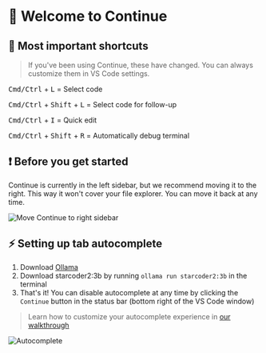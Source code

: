 # 👋 Welcome to Continue

## 🔑 Most important shortcuts

> If you've been using Continue, these have changed. You can always customize them in VS Code settings.

<kbd>Cmd/Ctrl</kbd> + <kbd>L</kbd> = Select code

<kbd>Cmd/Ctrl</kbd> + <kbd>Shift</kbd> + <kbd>L</kbd> = Select code for follow-up

<kbd>Cmd/Ctrl</kbd> + <kbd>I</kbd> = Quick edit

<kbd>Cmd/Ctrl</kbd> + <kbd>Shift</kbd> + <kbd>R</kbd> = Automatically debug terminal

## ❗️ Before you get started

Continue is currently in the left sidebar, but we recommend moving it to the right. This way it won't cover your file explorer. You can move it back at any time.

![Move Continue to right sidebar](./sidebar.gif)

## ⚡️ Setting up tab autocomplete

1. Download [Ollama](https://ollama.ai)
2. Download starcoder2:3b by running `ollama run starcoder2:3b` in the terminal
3. That's it! You can disable autocomplete at any time by clicking the `Continue` button in the status bar (bottom right of the VS Code window)

> Learn how to customize your autocomplete experience in [our walkthrough](https://continue.dev/docs/walkthroughs/tab-autocomplete)

![Autocomplete](./autocomplete.gif)
